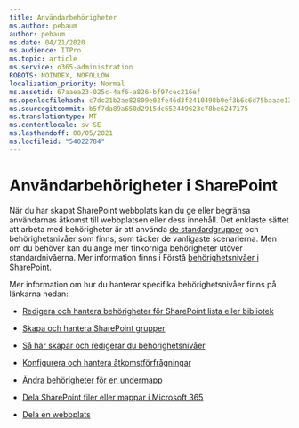 ```yaml
---
title: Användarbehörigheter
ms.author: pebaum
author: pebaum
ms.date: 04/21/2020
ms.audience: ITPro
ms.topic: article
ms.service: o365-administration
ROBOTS: NOINDEX, NOFOLLOW
localization_priority: Normal
ms.assetid: 67aaea23-025c-4af6-a826-bf97cec216ef
ms.openlocfilehash: c7dc21b2ae82809e02fe46d3f2410498b0ef3b6c6d75baaae1361b29a4d387d6
ms.sourcegitcommit: b5f7da89a650d2915dc652449623c78be6247175
ms.translationtype: MT
ms.contentlocale: sv-SE
ms.lasthandoff: 08/05/2021
ms.locfileid: "54022784"
---
```

# <a name="user-permissions-in-sharepoint"></a>Användarbehörigheter i SharePoint

När du har skapat SharePoint webbplats kan du ge eller begränsa användarnas åtkomst till webbplatsen eller dess innehåll. Det enklaste sättet att arbeta med behörigheter är att använda [de standardgrupper](https://docs.microsoft.com/sharepoint/default-sharepoint-groups) och behörighetsnivåer som finns, som täcker de vanligaste scenarierna. Men om du behöver kan du ange mer finkorniga behörigheter utöver standardnivåerna. Mer information finns i Förstå [behörighetsnivåer i SharePoint](https://docs.microsoft.com/sharepoint/understanding-permission-levels).

Mer information om hur du hanterar specifika behörighetsnivåer finns på länkarna nedan:

- [Redigera och hantera behörigheter för SharePoint lista eller bibliotek](https://support.office.com/article/customize-permissions-for-a-sharepoint-list-or-library-02d770f3-59eb-4910-a608-5f84cc297782)

- [Skapa och hantera SharePoint grupper](https://docs.microsoft.com/sharepoint/customize-sharepoint-site-permissions)

- [Så här skapar och redigerar du behörighetsnivåer](https://docs.microsoft.com/sharepoint/how-to-create-and-edit-permission-levels)

- [Konfigurera och hantera åtkomstförfrågningar](https://support.office.com/article/set-up-and-manage-access-requests-94b26e0b-2822-49d4-929a-8455698654b3)

- [Ändra behörigheter för en undermapp](https://support.office.com/article/change-the-permissions-on-a-subfolder-5427bd7c-f20a-4f75-8cf2-5359dd45a1a6)

- [Dela SharePoint filer eller mappar i Microsoft 365](https://support.office.com/article/share-sharepoint-files-or-folders-1fe37332-0f9a-4719-970e-d2578da4941c)

- [Dela en webbplats](https://support.office.com/article/share-a-site-958771a8-d041-4eb8-b51c-afea2eae3658)
